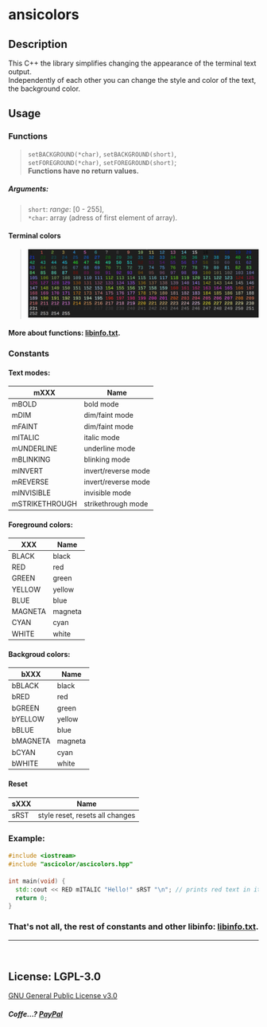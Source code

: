 # ansicolors

## Description 
This C++ the library simplifies changing the appearance of the terminal text output.  
Independently of each other you can change the style and color of the text, the background color.

## Usage

### Functions
>`setBACKGROUND(*char)`, `setBACKGROUND(short)`,   
>`setFOREGROUND(*char)`, `setFOREGROUND(short)`;  
**Functions have no return values.**
##### Arguments:  
> `short`: *range*: [0 - 255],  
>`*char`: array (adress of first element of array). 

#### Terminal colors

> ![Colors](https://github.com/Dolfost/ansicolors/blob/main/readme/terminal_colors.png)
#### More about functions: [libinfo.txt](https://github.com/Dolfost/ansicolors/blob/main/readme/libinfo.txt).

### Constants

#### Text modes:
mXXX           | Name
---------------|-------------------------
mBOLD 		     | bold mode
mDIM  		     | dim/faint mode
mFAINT 		     | dim/faint mode 
mITALIC 	     | italic mode 
mUNDERLINE	   | underline mode 
mBLINKING	     | blinking mode 
mINVERT		     | invert/reverse mode  
mREVERSE       |	invert/reverse mode  
mINVISIBLE	   | invisible mode  
mSTRIKETHROUGH |	strikethrough mode
                
#### Foreground colors:
XXX        | Name
-----------|--------------------------------
BLACK		   |    black 
RED		     |    red
GREEN		   |    green
YELLOW	   |    yellow
BLUE		   |    blue
MAGNETA		 |    magneta
CYAN		   |    cyan
WHITE		   |     white
                
#### Backgroud colors:
bXXX       | Name
-----------|--------------------------------
bBLACK		 |    black
bRED		   |    red 
bGREEN	   |   	green
bYELLOW		 |    yellow
bBLUE		   |    blue 
bMAGNETA	 |    magneta
bCYAN		   |    cyan
bWHITE		 |    white

#### Reset
sXXX      | Name
----------|---------------------------------
sRST		  |     style reset, resets all changes

### Example:
```C++
#include <iostream>
#include "ascicolor/ascicolors.hpp"

int main(void) {
  std::cout << RED mITALIC "Hello!" sRST "\n"; // prints red text in italic style (mode)
  return 0;
}
```

### That's not all, the rest of constants and other libinfo: [libinfo.txt](https://github.com/Dolfost/ansicolors/blob/main/readme/libinfo.txt). 
-------------------------------------------
‎  
## License: LGPL-3.0
[GNU General Public License v3.0](https://github.com/Dolfost/ansicolors/blob/main/COPYING)  




##### *Coffe...?* [PayPal](https://www.paypal.com/donate?hosted_button_id=BZ6DNYKFPBWNA)  
